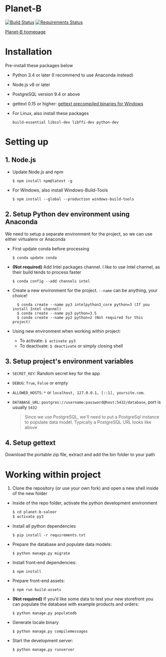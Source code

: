 Planet-B
===
[![Build Status](https://travis-ci.org/planet-b/planet-b-saleor.svg?branch=develop)](https://travis-ci.org/planet-b/planet-b-saleor)
[![Requirements Status](https://requires.io/github/planet-b/planet-b-saleor/requirements.svg?branch=develop)](https://requires.io/github/planet-b/planet-b-saleor/requirements/?branch=develop)

[Planet-B homepage](http://planet-b.co/)

# Installation

Pre-install these packages below

- Python 3.4 or later (I recommend to use Anaconda instead)
- Node.js v8 or later
- PostgreSQL version 9.4 or above
- gettext 0.15 or higher: [gettext precompiled binaries for Windows](https://mlocati.github.io/articles/gettext-iconv-windows.html)
- For Linux, also install these packages 
	
	`build-essential libssl-dev libffi-dev python-dev`

# Setting up

## 1. Node.js

- Update Node.js and npm

	`$ npm install npm@latest -g`

- For Windows, also install Windows-Build-Tools

	`$ npm install --global --production windows-build-tools`

## 2. Setup Python dev environment using Anaconda

We need to setup a separate environment for the project, so we can use either virtualenv or Anaconda

- First update conda before processing

	`$ conda update conda`

- **(Not required)** Add Intel packages channel. I like to use Intel channel, as their build tends to process faster

	`$ conda config --add channels intel`

- Create a new environment for the project. `--name` can be anything, your choice!

        $ conda create --name py3 intelpython3_core python=3 (If you install Intel channel)
        $ conda create --name py3 python=3.5
        $ conda create --name py2 python=2 (Not required for this project)

- Using new environment when working within project:
	- To activate: `$ activate py3`
	- To deactivate: `$ deactivate` or simply closing shell

## 3. Setup project's environment variables

- `SECRET_KEY`: Random secret key for the app
- `DEBUG`: `True`, `False` or empty
- `ALLOWED_HOSTS`: `*` or `localhost, 127.0.0.1, [::1], yoursite.com`. 
- `DATABASE_URL`: `postgres://username:password@host:5432/database`, port is usually `5432`

	> Since we use PostgreSQL, we'll need to put a PostgreSql instance to populate data model. 
	> Typically a PostgreSQL URL looks like above

## 4. Setup gettext

Download the portable zip file, extract and add the bin folder to your path

# Working within project

1. Clone the repository (or use your own fork) and open a new shell inside of the new folder

- Inside of the repo folder, activate the python development environment
	
	```sh
	$ cd planet-b-saleor
	$ activate py3
	```

- Install all python dependencies
	
	`$ pip install -r requirements.txt`

- Prepare the database and populate data models:

	`$ python manage.py migrate`

- Install front-end dependencies:

	`$ npm install`

- Prepare front-end assets:

	`$ npm run build-assets`

- **(Not required)** If you’d like some data to test your new storefront you can populate the database with example products and orders:

	`$ python manage.py populatedb`

- Generate locale binary

	`$ python manage.py compilemessages`

- Start the development server:

	`$ python manage.py runserver`

